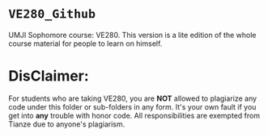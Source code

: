 # `VE280_Github`
UMJI Sophomore course: VE280. This version is a lite edition of the whole course material for people to learn on himself.

# DisClaimer:
For students who are taking VE280, you are **NOT** allowed to plagiarize any code under this folder or sub-folders in any form. It's your own fault if you get into **any** trouble with honor code. All responsibilities are exempted from Tianze due to anyone's plagiarism.